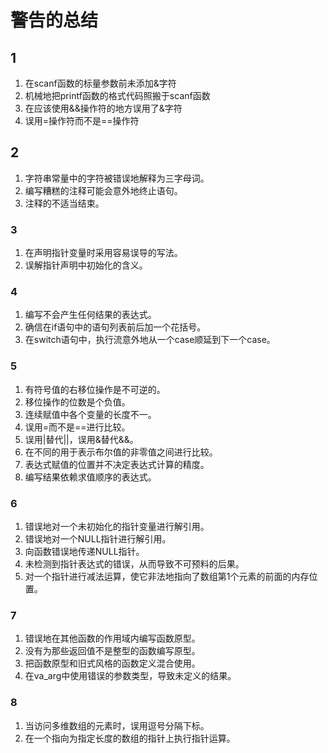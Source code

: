 # 警告的总结

## 1
1.  在scanf函数的标量参数前未添加&字符
2. 机械地把printf函数的格式代码照搬于scanf函数
3. 在应该使用&&操作符的地方误用了&字符
4. 误用=操作符而不是==操作符


## 2
1. 字符串常量中的字符被错误地解释为三字母词。
2. 编写糟糕的注释可能会意外地终止语句。
3. 注释的不适当结束。


### 3
1. 在声明指针变量时采用容易误导的写法。
2. 误解指针声明中初始化的含义。

### 4
1. 编写不会产生任何结果的表达式。
2. 确信在if语句中的语句列表前后加一个花括号。
3. 在switch语句中，执行流意外地从一个case顺延到下一个case。


### 5
1. 有符号值的右移位操作是不可逆的。
2. 移位操作的位数是个负值。
3. 连续赋值中各个变量的长度不一。
4. 误用=而不是==进行比较。
5. 误用|替代||，误用&替代&&。
6. 在不同的用于表示布尔值的非零值之间进行比较。
7. 表达式赋值的位置并不决定表达式计算的精度。
8. 编写结果依赖求值顺序的表达式。


### 6
1. 错误地对一个未初始化的指针变量进行解引用。
2. 错误地对一个NULL指针进行解引用。
3. 向函数错误地传递NULL指针。
4. 未检测到指针表达式的错误，从而导致不可预料的后果。
5. 对一个指针进行减法运算，使它非法地指向了数组第1个元素的前面的内存位置。


### 7
1. 错误地在其他函数的作用域内编写函数原型。
2. 没有为那些返回值不是整型的函数编写原型。
3. 把函数原型和旧式风格的函数定义混合使用。
4. 在va_arg中使用错误的参数类型，导致未定义的结果。


### 8
1. 当访问多维数组的元素时，误用逗号分隔下标。
2. 在一个指向为指定长度的数组的指针上执行指针运算。

